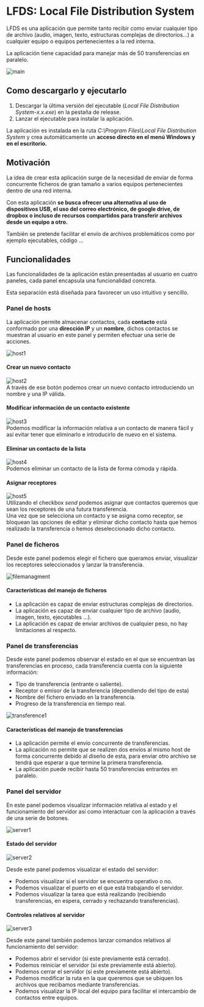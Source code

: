 # LFDS: Local File Distribution System

LFDS es una aplicación que permite tanto recibir como enviar cualquier tipo de archivo (audio, imagen, texto, estructuras complejas de directorios...) a cualquier equipo o equipos pertenecientes a la red interna. <br> 

La aplicación tiene capacidad para manejar más de 50 transferencias en paralelo.

![main](https://user-images.githubusercontent.com/55555187/128637751-324cd9a5-fd59-49d1-8f5d-7f9b61439b01.png)

## Como descargarlo y ejecutarlo
1. Descargar la última versión del ejecutable (*Local File Distribution System-x.x.exe*) en la pestaña de release.
2. Lanzar el ejecutable para instalar la aplicación.

La aplicación es instalada en la ruta *C:\Program Files\Local File Distribution System* y crea automáticamente un <b>acceso directo en el menú Windows y en el escritorio.</b>
## Motivación
La idea de crear esta aplicación surge de la necesidad de enviar de forma concurrente ficheros de gran tamaño a varios equipos pertenecientes dentro de una red interna. <br>

Con esta aplicación <b>se busca ofrecer una alternativa al uso de dispositivos USB, el uso del correo electrónico, de google drive, de dropbox o incluso de recursos compartidos para transferir archivos desde un equipo a otro.</b> <br>

También se pretende facilitar el envío de archivos problemáticos como por ejemplo ejecutables, código ... 
## Funcionalidades
Las funcionalidades de la aplicación están presentadas al usuario en cuatro paneles, cada panel encapsula una funcionalidad concreta. <br>

Esta separación está diseñada para favorecer un uso intuitivo y sencillo.<br>

### Panel de hosts
La aplicación permite almacenar contactos, cada <b>contacto</b> está conformado por una <b>dirección IP</b> y un <b>nombre</b>, dichos contactos se muestran al usuario en este panel y permiten efectuar una serie de acciones. <br>

![host1](https://user-images.githubusercontent.com/55555187/128637800-68089ae0-00fb-4a91-ba37-64a9764592df.png)

#### Crear un nuevo contacto
![host2](https://user-images.githubusercontent.com/55555187/128638512-62caf9e4-6397-4535-ad8d-a1ccc5464964.png)<br>
A través de ese botón podemos crear un nuevo contacto introduciendo un nombre y una IP válida.
#### Modificar información de un contacto existente
![host3](https://user-images.githubusercontent.com/55555187/128638475-4ee985c1-e492-4112-a2dd-fb538b66c604.png)<br>
Podemos modificar la información relativa a un contacto de manera fácil y así evitar tener que eliminarlo e introducirlo de nuevo en el sistema.
#### Eliminar un contacto de la lista
![host4](https://user-images.githubusercontent.com/55555187/128638476-43a2d5e2-40e1-492e-bb31-b83c15a45c24.png)<br>
Podemos eliminar un contacto de la lista de forma cómoda y rápida.
#### Asignar receptores
![host5](https://user-images.githubusercontent.com/55555187/128638474-e3e47270-9494-4fe0-9c5c-09cc831947b8.png)<br>
Utilizando el checkbox *send* podemos asignar que contactos queremos que sean los receptores de una futura transferencia.<br>
Una vez que se selecciona un contacto y se asigna como receptor, se bloquean las opciones de editar y eliminar dicho contacto hasta que hemos realizado la transferencia o hemos deseleccionado dicho contacto.

### Panel de ficheros
Desde este panel podemos elegir el fichero que queramos enviar, visualizar los receptores seleccionados y lanzar la transferencia. <br>

![filemanagment](https://user-images.githubusercontent.com/55555187/128638079-46d4391a-55c4-48f3-845f-9917b775df1c.png)

#### Características del manejo de ficheros
- La aplicación es capaz de enviar estructuras complejas de directorios.
- La aplicación es capaz de enviar cualquier tipo de archivo (audio, imagen, texto, ejecutables ...).
- La aplicación es capaz de enviar archivos de cualquier peso, no hay limitaciones al respecto.

### Panel de transferencias
Desde este panel podemos observar el estado en el que se encuentran las transferencias en proceso, cada transferencia cuenta con la siguiente información:
- Tipo de transferencia (entrante o saliente).
- Receptor o emisor de la transferencia (dependiendo del tipo de esta)
- Nombre del fichero enviado en la transferencia.
- Progreso de la transferencia en tiempo real.

![transference1](https://user-images.githubusercontent.com/55555187/128638080-65f25c5b-1eaa-4cd5-ac38-50556d697c89.png)

#### Características del manejo de transferencias
- La aplicación permite el envío concurrente de transferencias.
- La aplicación no permite que se realizen dos envíos al mismo host de forma concurrente debido al diseño de esta, para enviar otro archivo se tendrá que esperar a que termine la primera transferencia.
- La aplicación puede recibir hasta 50 transferencias entrantes en paralelo.

### Panel del servidor
En este panel podemos visualizar información relativa al estado y el funcionamiento del servidor así como interactuar con la aplicación a través de una serie de botones. <br>

![server1](https://user-images.githubusercontent.com/55555187/128638102-b3c39d16-b1f7-41ef-be44-75f9a0bcd2e8.png)

#### Estado del servidor

![server2](https://user-images.githubusercontent.com/55555187/128638307-ac846beb-3344-4934-8ccd-d42d8af98966.png)

Desde este panel podemos visualizar el estado del servidor:
- Podemos visualizar si el servidor se encuentra operativo o no.
- Podemos visualizar el puerto en el que está trabajando el servidor.
- Podemos visualizar la tarea que está realizando (recibiendo transferencias, en espera, cerrado y rechazando transferencias).
#### Controles relativos al servidor

![server3](https://user-images.githubusercontent.com/55555187/128638297-4ca88e3c-8360-454e-a4e8-57a611472efc.png)

Desde este panel también podemos lanzar comandos relativos al funcionamiento del servidor:
- Podemos abrir el servidor (si este previamente está cerrado).
- Podemos reiniciar el servidor (si este previamente está abierto).
- Podemos cerrar el servidor (si este previamente está abierto).
- Podemos modificar la ruta en la que queremos que se ubiquen los archivos que recibamos mediante transferencias.
- Podemos visualizar la IP local del equipo para facilitar el intercambio de contactos entre equipos.
